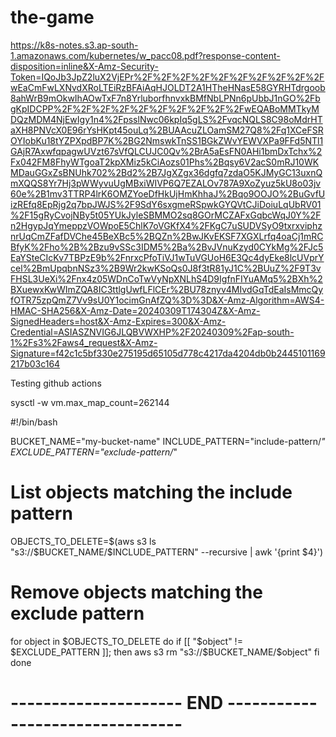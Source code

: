 # the-game

https://k8s-notes.s3.ap-south-1.amazonaws.com/kubernetes/w_pacc08.pdf?response-content-disposition=inline&X-Amz-Security-Token=IQoJb3JpZ2luX2VjEPr%2F%2F%2F%2F%2F%2F%2F%2F%2F%2FwEaCmFwLXNvdXRoLTEiRzBFAiAqHJOLDT2A1HTheHNasE58GYRHTdrgoob8ahWrB9mOkwIhAOwTxF7n8YrluborfhnvxkBMfNbLPNn6pUbbJ1nGO%2FbgKpIDCPP%2F%2F%2F%2F%2F%2F%2F%2F%2F%2FwEQABoMMTkyMDQzMDM4NjEwIgy1n4%2FpsslNwc06kpIq5gLS%2FvqcNQLS8C98oMdrHTaXH8PNVcX0E96rYsHKpt45ouLq%2BUAAcuZLOamSM27Q8%2Fq1XCeFSROYIobKu18tYZPXpdBP7K%2BG2NmswkTnSS1BGkZWvYEWVXPa9FFd5NTl1GAjR7AxwfqpagwUVzt67sVfQLCUJC0Qv%2BrA5aEsFN0AHi1bmDxTchx%2Fx042FM8FhyWTgoaT2kpXMiz5kCiAozs01Phs%2Bqsy6V2acS0mRJ10WKMDauGGxZsBNUhk702%2Bd2%2B7JgXZgx36dgfq7zdaO5KJMyGC13uxnQmXQQS8Yr7Hj3pWWyvuUgMBxiWIVP6Q7EZALOv787A9XoZyuz5kU8o03jv60e%2B1mv3TTRP4lrK6OMZYoeDfHkUjHmKhhaJ%2Bqo9OOJO%2BuGvfUizREfq8EpRjg2q7bpJWJS%2F9SdY6sxgmeRSpwkGYQVtCJiDoiuLqUbRV01%2F15gRyCvojNBy5t05YUkJyleSBMMO2sq8GOrMCZAFxGqbcWqJ0Y%2Fn2HgypJqYmeppzVOWpoE5ChlK7oVGKfX4%2FKgC7uSUDVSyO9txrxviphznrUqCmZFafDVChe45BeXBc5%2BQZn%2BwJKvEKSF7XGXLrfq4oaCj1mRCBfyK%2Fho%2B%2Bzu9vSSc3IDM5%2Ba%2BvJVnuKzyd0CYkMg%2FJc5EaYSteCIcKv7TBPzE9b%2FnrxcPfoTiVJ1wTuVGUoH6E3Qc4dyEke8lcUVprYcel%2BmUpqbnNSz3%2B9Wr2kwKSoQs0J8f3tR81yJ1C%2BUuZ%2F9T3vFHSL3UeXi%2Fnx4z05WDnCoTwVyNpXNLhS4D9IgfnFIYuAMq5%2BXh%2BXuewxKwWImZQA8IC3ttlgUwfLFlCEr%2BU78znyv4MIvdGqTdEaIsMmcQyfOTR75zpQmZ7Vv9sU0Y1ocimGnAfZQ%3D%3D&X-Amz-Algorithm=AWS4-HMAC-SHA256&X-Amz-Date=20240309T174304Z&X-Amz-SignedHeaders=host&X-Amz-Expires=300&X-Amz-Credential=ASIASZNVIG6JLQBVWXHP%2F20240309%2Fap-south-1%2Fs3%2Faws4_request&X-Amz-Signature=f42c1c5bf330e275195d65105d778c4217da4204db0b2445101169217b03c164

Testing github actions

sysctl -w vm.max_map_count=262144


#!/bin/bash

BUCKET_NAME="my-bucket-name"
INCLUDE_PATTERN="include-pattern/*"
EXCLUDE_PATTERN="exclude-pattern/*"

# List objects matching the include pattern
OBJECTS_TO_DELETE=$(aws s3 ls "s3://$BUCKET_NAME/$INCLUDE_PATTERN" --recursive | awk '{print $4}')

# Remove objects matching the exclude pattern
for object in $OBJECTS_TO_DELETE
do
    if [[ "$object" != $EXCLUDE_PATTERN ]]; then
        aws s3 rm "s3://$BUCKET_NAME/$object"
    fi
done

# --------------------- END --------------------------------
